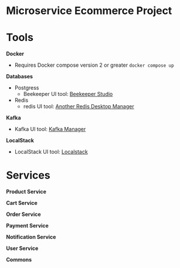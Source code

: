 # Microservice Ecommerce Project

# Tools
__Docker__
- Requires Docker compose version 2 or greater `docker compose up`

__Databases__
- Postgress
    - Beekeeper UI tool: [Beekeeper Studio](https://www.beekeeperstudio.io/)
- Redis
  - redis UI tool: [Another Redis Desktop Manager](https://goanother.com/)

__Kafka__
- Kafka UI tool: [Kafka Manager](https://kafka-manager.io/)

__LocalStack__
- LocalStack UI tool: [Localstack](https://localstack.cloud/)

# Services
__Product Service__

__Cart Service__

__Order Service__

__Payment Service__

__Notification Service__

__User Service__

__Commons__
